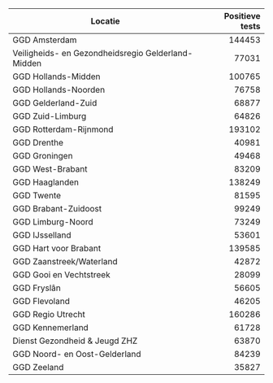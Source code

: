 | Locatie | Positieve tests |
|---------|----------------:|
| GGD Amsterdam                            | 144453 |
| Veiligheids- en Gezondheidsregio Gelderland-Midden | 77031 |
| GGD Hollands-Midden                      | 100765 |
| GGD Hollands-Noorden                     | 76758 |
| GGD Gelderland-Zuid                      | 68877 |
| GGD Zuid-Limburg                         | 64826 |
| GGD Rotterdam-Rijnmond                   | 193102 |
| GGD Drenthe                              | 40981 |
| GGD Groningen                            | 49468 |
| GGD West-Brabant                         | 83209 |
| GGD Haaglanden                           | 138249 |
| GGD Twente                               | 81595 |
| GGD Brabant-Zuidoost                     | 99249 |
| GGD Limburg-Noord                        | 73249 |
| GGD IJsselland                           | 53601 |
| GGD Hart voor Brabant                    | 139585 |
| GGD Zaanstreek/Waterland                 | 42872 |
| GGD Gooi en Vechtstreek                  | 28099 |
| GGD Fryslân                              | 56605 |
| GGD Flevoland                            | 46205 |
| GGD Regio Utrecht                        | 160286 |
| GGD Kennemerland                         | 61728 |
| Dienst Gezondheid & Jeugd ZHZ            | 63870 |
| GGD Noord- en Oost-Gelderland            | 84239 |
| GGD Zeeland                              | 35827 |
